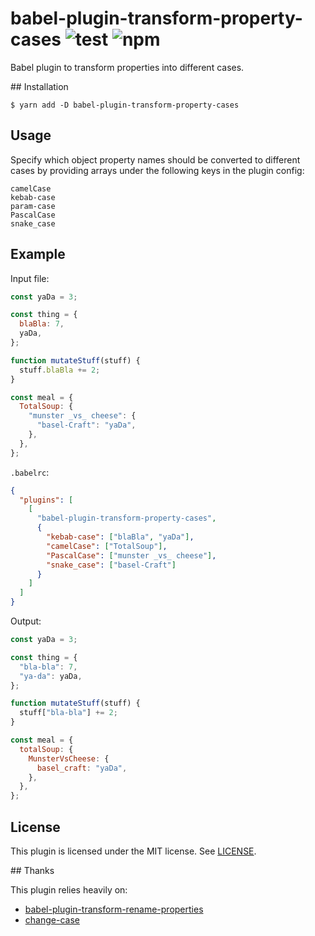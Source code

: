 # babel-plugin-transform-property-cases ![test](https://github.com/olidacombe/babel-plugin-transform-property-cases/workflows/test/badge.svg) ![npm](https://github.com/olidacombe/babel-plugin-transform-property-cases/workflows/npm/badge.svg)

Babel plugin to transform properties into different cases.

## Installation

```
$ yarn add -D babel-plugin-transform-property-cases
```

## Usage

Specify which object property names should be converted to different cases by providing arrays under the following keys in the plugin config:

```
camelCase
kebab-case
param-case
PascalCase
snake_case
```

## Example

Input file:

```js
const yaDa = 3;

const thing = {
  blaBla: 7,
  yaDa,
};

function mutateStuff(stuff) {
  stuff.blaBla += 2;
}

const meal = {
  TotalSoup: {
    "munster _vs_ cheese": {
      "basel-Craft": "yaDa",
    },
  },
};
```

`.babelrc`:

```json
{
  "plugins": [
    [
      "babel-plugin-transform-property-cases",
      {
        "kebab-case": ["blaBla", "yaDa"],
        "camelCase": ["TotalSoup"],
        "PascalCase": ["munster _vs_ cheese"],
        "snake_case": ["basel-Craft"]
      }
    ]
  ]
}
```

Output:

```js
const yaDa = 3;

const thing = {
  "bla-bla": 7,
  "ya-da": yaDa,
};

function mutateStuff(stuff) {
  stuff["bla-bla"] += 2;
}

const meal = {
  totalSoup: {
    MunsterVsCheese: {
      basel_craft: "yaDa",
    },
  },
};
```

## License

This plugin is licensed under the MIT license. See [LICENSE](./LICENSE).

## Thanks

This plugin relies heavily on:

- [babel-plugin-transform-rename-properties](https://github.com/jviide/babel-plugin-transform-rename-properties)
- [change-case](https://github.com/blakeembrey/change-case)
